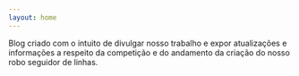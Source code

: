 ```yaml
---
layout: home
---
```


Blog criado com o intuito de divulgar nosso trabalho e expor atualizações e informações a respeito da competição e do andamento da criação do nosso robo seguidor de linhas.
